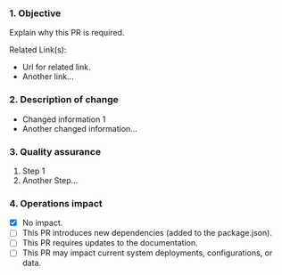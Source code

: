 ### 1. Objective

Explain why this PR is required.

Related Link(s):

- Url for related link.
- Another link...

### 2. Description of change

- Changed information 1
- Another changed information...

### 3. Quality assurance

1. Step 1
2. Another Step...

### 4. Operations impact

- [x] No impact.
- [ ] This PR introduces new dependencies (added to the package.json).
- [ ] This PR requires updates to the documentation.
- [ ] This PR may impact current system deployments, configurations, or data.

